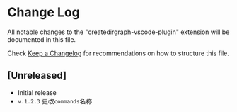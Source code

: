 # Change Log

All notable changes to the "createdirgraph-vscode-plugin" extension will be documented in this file.

Check [Keep a Changelog](http://keepachangelog.com/) for recommendations on how to structure this file.

## [Unreleased]

- Initial release
- `v.1.2.3` 更改`commands`名称